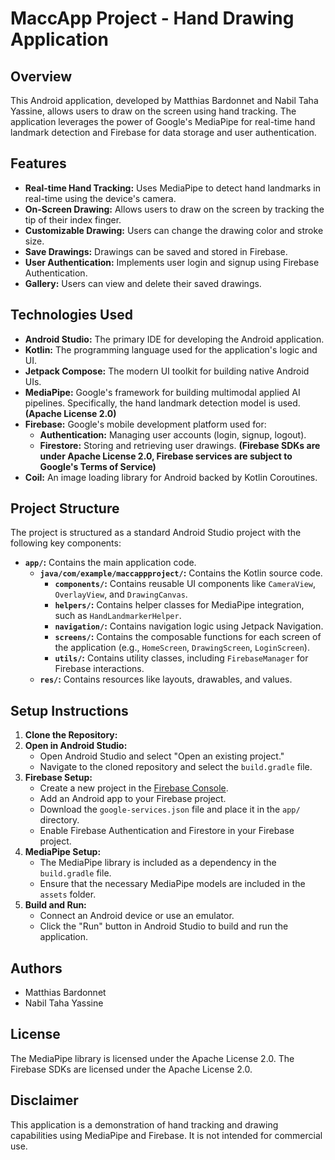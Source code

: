 # MaccApp Project - Hand Drawing Application

## Overview

This Android application, developed by Matthias Bardonnet and Nabil Taha Yassine, allows users to draw on the screen using hand tracking. The application leverages the power of Google's MediaPipe for real-time hand landmark detection and Firebase for data storage and user authentication.

## Features

-   **Real-time Hand Tracking:** Uses MediaPipe to detect hand landmarks in real-time using the device's camera.
-   **On-Screen Drawing:** Allows users to draw on the screen by tracking the tip of their index finger.
-   **Customizable Drawing:** Users can change the drawing color and stroke size.
-   **Save Drawings:** Drawings can be saved and stored in Firebase.
-   **User Authentication:** Implements user login and signup using Firebase Authentication.
-   **Gallery:** Users can view and delete their saved drawings.

## Technologies Used

-   **Android Studio:** The primary IDE for developing the Android application.
-   **Kotlin:** The programming language used for the application's logic and UI.
-   **Jetpack Compose:** The modern UI toolkit for building native Android UIs.
-   **MediaPipe:** Google's framework for building multimodal applied AI pipelines. Specifically, the hand landmark detection model is used. **(Apache License 2.0)**
-   **Firebase:** Google's mobile development platform used for:
    -   **Authentication:** Managing user accounts (login, signup, logout).
    -   **Firestore:** Storing and retrieving user drawings. **(Firebase SDKs are under Apache License 2.0, Firebase services are subject to Google's Terms of Service)**
-   **Coil:** An image loading library for Android backed by Kotlin Coroutines.

## Project Structure

The project is structured as a standard Android Studio project with the following key components:

-   **`app/`:** Contains the main application code.
    -   **`java/com/example/maccappproject/`:** Contains the Kotlin source code.
        -   **`components/`:** Contains reusable UI components like `CameraView`, `OverlayView`, and `DrawingCanvas`.
        -   **`helpers/`:** Contains helper classes for MediaPipe integration, such as `HandLandmarkerHelper`.
        -   **`navigation/`:** Contains navigation logic using Jetpack Navigation.
        -   **`screens/`:** Contains the composable functions for each screen of the application (e.g., `HomeScreen`, `DrawingScreen`, `LoginScreen`).
        -   **`utils/`:** Contains utility classes, including `FirebaseManager` for Firebase interactions.
    -   **`res/`:** Contains resources like layouts, drawables, and values.

## Setup Instructions

1.  **Clone the Repository:**
2.  **Open in Android Studio:**
    -   Open Android Studio and select "Open an existing project."
    -   Navigate to the cloned repository and select the `build.gradle` file.
3.  **Firebase Setup:**
    -   Create a new project in the [Firebase Console](https://console.firebase.google.com/).
    -   Add an Android app to your Firebase project.
    -   Download the `google-services.json` file and place it in the `app/` directory.
    -   Enable Firebase Authentication and Firestore in your Firebase project.
4.  **MediaPipe Setup:**
    -   The MediaPipe library is included as a dependency in the `build.gradle` file.
    -   Ensure that the necessary MediaPipe models are included in the `assets` folder.
5.  **Build and Run:**
    -   Connect an Android device or use an emulator.
    -   Click the "Run" button in Android Studio to build and run the application.

## Authors

-   Matthias Bardonnet
-   Nabil Taha Yassine

## License

The MediaPipe library is licensed under the Apache License 2.0.
The Firebase SDKs are licensed under the Apache License 2.0.

## Disclaimer

This application is a demonstration of hand tracking and drawing capabilities using MediaPipe and Firebase. It is not intended for commercial use.